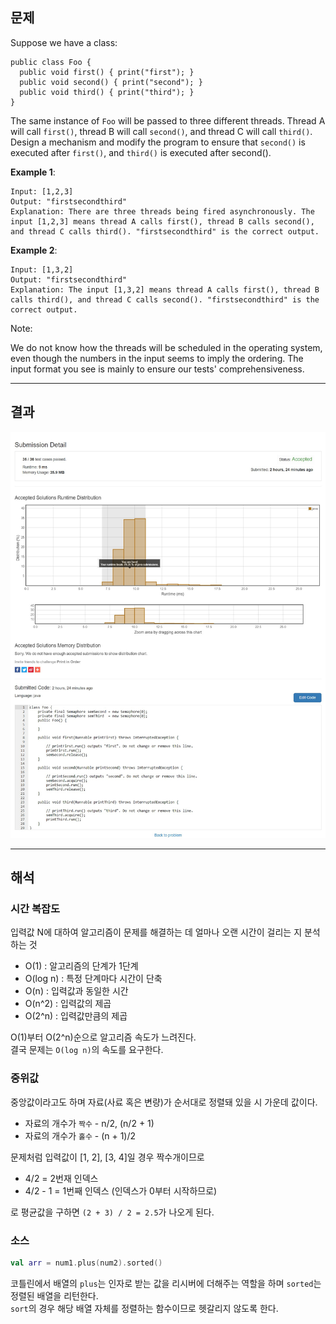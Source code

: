 ## 문제
Suppose we have a class:
```
public class Foo {
  public void first() { print("first"); }
  public void second() { print("second"); }
  public void third() { print("third"); }
}
```
The same instance of `Foo` will be passed to three different threads. Thread A will call `first()`, thread B will call `second()`, and thread C will call `third()`. Design a mechanism and modify the program to ensure that `second()` is executed after `first()`, and `third()` is executed after second().

**Example 1**:
  ```
  Input: [1,2,3]
  Output: "firstsecondthird"
  Explanation: There are three threads being fired asynchronously. The input [1,2,3] means thread A calls first(), thread B calls second(), and thread C calls third(). "firstsecondthird" is the correct output.
  ```
**Example 2**:
  ```
  Input: [1,3,2]
  Output: "firstsecondthird"
  Explanation: The input [1,3,2] means thread A calls first(), thread B calls third(), and thread C calls second(). "firstsecondthird" is the correct output.
  ```

Note:

We do not know how the threads will be scheduled in the operating system, even though the numbers in the input seems to imply the ordering. The input format you see is mainly to ensure our tests' comprehensiveness.

---
## 결과
![PrintInOrder Result](./PrintInOrder.jpg)

---
## 해석
### 시간 복잡도
입력값 N에 대하여 알고리즘이 문제를 해결하는 데 얼마나 오랜 시간이 걸리는 지 분석하는 것
* O(1) : 알고리즘의 단계가 1단계
* O(log n) : 특정 단계마다 시간이 단축
* O(n) : 입력값과 동일한 시간
* O(n^2) : 입력값의 제곱
* O(2^n) : 입력값만큼의 제곱

O(1)부터 O(2^n)순으로 알고리즘 속도가 느려진다.  
결국 문제는 `O(log n)`의 속도를 요구한다.

### 중위값
중앙값이라고도 하며 자료(사료 혹은 변량)가 순서대로 정렬돼 있을 시 가운데 값이다.
  * 자료의 개수가 `짝수` - n/2, (n/2 + 1)
  * 자료의 개수가 `홀수` - (n + 1)/2
  
문제처럼 입력값이 [1, 2], [3, 4]일 경우 짝수개이므로
  * 4/2 = 2번재 인덱스
  * 4/2 - 1 = 1번째 인덱스 (인덱스가 0부터 시작하므로)
  
로 평균값을 구하면 `(2 + 3) / 2 = 2.5`가 나오게 된다.

### 소스
```kotlin
val arr = num1.plus(num2).sorted()
```
코틀린에서 배열의 `plus`는 인자로 받는 값을 리시버에 더해주는 역할을 하며 `sorted`는 정렬된 배열을 리턴한다.  
`sort`의 경우 해당 배열 자체를 정렬하는 함수이므로 헷갈리지 않도록 한다.
